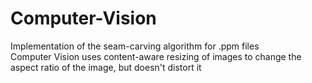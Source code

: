 # Computer-Vision
Implementation of the seam-carving algorithm for .ppm files  
Computer Vision uses content-aware resizing of images to change the aspect ratio of the image, but doesn't distort it

